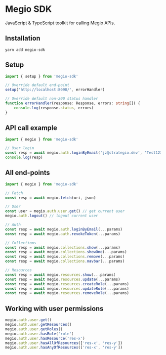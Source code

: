 # Megio SDK

JavaScript & TypeScript toolkit for calling Megio APIs.

## Installation

`yarn add megio-sdk`


## Setup

```typescript
import { setup } from 'megio-sdk'

// Override default end-point
setup('http://localhost:8090/', errorHandler)

// Override default non-200 status handler
function errorHandler(response: Response, errors: string[]) {
    console.log(response.status, errors)
}
```

## API call example

```typescript
import { megio } from 'megio-sdk'

// User login
const resp = await megio.auth.loginByEmail('jz@strategio.dev', 'Test1234', 'user')
console.log(resp)
```

## All end-points

```typescript
import { megio } from 'megio-sdk'

// Fetch
const resp = await megio.fetch(uri, json)

// User
const user = megio.auth.user.get() // get current user
megio.auth.logout() // logout current user

// Auth
const resp = await megio.auth.loginByEmail(...params)
const resp = await megio.auth.revokeToken(...params)

// Collections
const resp = await megio.collections.show(...params)
const resp = await megio.collections.showOne(...params)
const resp = await megio.collections.remove(...params)
const resp = await megio.collections.navbar(...params)

// Resources
const resp = await megio.resources.show(...params)
const resp = await megio.resources.update(...params)
const resp = await megio.resources.createRole(...params)
const resp = await megio.resources.updateRole(...params)
const resp = await megio.resources.removeRole(...params)
```

## Working with user permissions
```typescript
megio.auth.user.get()
megio.auth.user.getResources()
megio.auth.user.getRoles()
megio.auth.user.hasRole('role')
megio.auth.user.hasResource('res-x')
megio.auth.user.hasAllOfResources(['res-x', 'res-y'])
megio.auth.user.hasAnyOfResources(['res-x', 'res-y'])
```